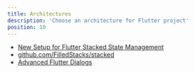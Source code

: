 ```yaml
---
title: Architectures
description: 'Choose an architecture for Flutter project'
position: 10
---
```


- [New Setup for Flutter Stacked State Management](https://www.filledstacks.com/post/new-setup-for-flutter-stacked-state-management/)
- [github.com/FilledStacks/stacked](https://github.com/FilledStacks/stacked)
- [Advanced Flutter Dialogs](https://www.filledstacks.com/)
